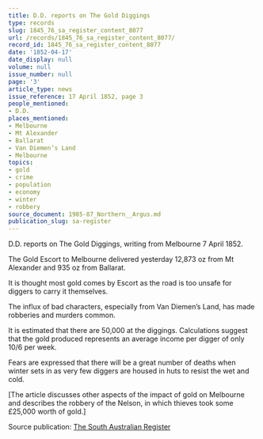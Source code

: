 ```yaml
---
title: D.D. reports on The Gold Diggings
type: records
slug: 1845_76_sa_register_content_8077
url: /records/1845_76_sa_register_content_8077/
record_id: 1845_76_sa_register_content_8077
date: '1852-04-17'
date_display: null
volume: null
issue_number: null
page: '3'
article_type: news
issue_reference: 17 April 1852, page 3
people_mentioned:
- D.D.
places_mentioned:
- Melbourne
- Mt Alexander
- Ballarat
- Van Diemen’s Land
- Melbourne
topics:
- gold
- crime
- population
- economy
- winter
- robbery
source_document: 1985-87_Northern__Argus.md
publication_slug: sa-register
---
```


D.D. reports on The Gold Diggings, writing from Melbourne 7 April 1852.

The Gold Escort to Melbourne delivered yesterday 12,873 oz from Mt Alexander and 935 oz from Ballarat.

It is thought most gold comes by Escort as the road is too unsafe for diggers to carry it themselves.

The influx of bad characters, especially from Van Diemen’s Land, has made robberies and murders common.

It is estimated that there are 50,000 at the diggings.  Calculations suggest that the gold produced represents an average income per digger of only 10/6 per week.

Fears are expressed that there will be a great number of deaths when winter sets in as very few diggers are housed in huts to resist the wet and cold.

[The article discusses other aspects of the impact of gold on Melbourne and describes the robbery of the Nelson, in which thieves took some £25,000 worth of gold.]

Source publication: [The South Australian Register](/publications/sa-register/)
